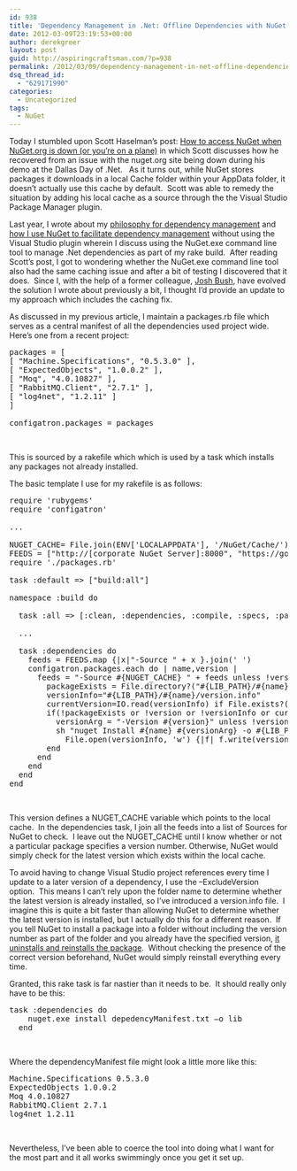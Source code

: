 ```yaml
---
id: 938
title: 'Dependency Management in .Net: Offline Dependencies with NuGet Command Line Tool'
date: 2012-03-09T23:19:53+00:00
author: derekgreer
layout: post
guid: http://aspiringcraftsman.com/?p=938
permalink: /2012/03/09/dependency-management-in-net-offline-dependencies-with-nuget-command-line-tool/
dsq_thread_id:
  - "629171990"
categories:
  - Uncategorized
tags:
  - NuGet
---
```

Today <noindex></noindex> I stumbled upon Scott Haselman’s post: <a href="http://www.hanselman.com/blog/HowToAccessNuGetWhenNuGetorgIsDownOrYoureOnAPlane.aspx" target="_blank">How to access NuGet when NuGet.org is down (or you’re on a plane)</a> in which Scott discusses how he recovered from an issue with the nuget.org site being down during his demo at the Dallas Day of .Net.&nbsp;&nbsp; As it turns out, while NuGet stores packages it downloads in a local Cache folder within your AppData folder, it doesn’t actually use this cache by default.&nbsp; Scott was able to remedy the situation by adding his local cache as a source through the the Visual Studio Package Manager plugin. 

Last year, I wrote about my <a href="http://lostechies.com/derekgreer/2011/09/18/dependency-management-in-net/" target="_blank">philosophy for dependency management</a> and&nbsp; <a href="http://lostechies.com/derekgreer/2011/09/20/dependency-management-in-net-using-nuget-without-visual-studio/" target="_blank">how I use NuGet to facilitate dependency management</a> without using the Visual Studio plugin wherein I discuss using the NuGet.exe command line tool to manage .Net dependencies as part of my rake build.&nbsp; After reading Scott’s post, I got to wondering whether the NuGet.exe command line tool also had the same caching issue and after a bit of testing I discovered that it does.&nbsp; Since I, with the help of a former colleague, <a href="http://freshbrewedcode.com/joshbush/" target="_blank">Josh Bush</a>, have evolved the solution I wrote about previously a bit, I thought I’d provide an update to my approach which includes the caching fix.

As discussed in my previous article, I maintain a packages.rb file which serves as a central manifest of all the dependencies used project wide.&nbsp; Here’s one from a recent project:

<pre class="prettyprint">packages = [
[ "Machine.Specifications", "0.5.3.0" ],
[ "ExpectedObjects", "1.0.0.2" ],
[ "Moq", "4.0.10827" ],
[ "RabbitMQ.Client", "2.7.1" ],
[ "log4net", "1.2.11" ]
]

configatron.packages = packages
</pre>

&nbsp;

This is sourced by a rakefile which which is used by a task which installs any packages not already installed.

The basic template I use for my rakefile is as follows:

<pre class="prettyprint">require 'rubygems'
require 'configatron'
 
...

NUGET_CACHE= File.join(ENV['LOCALAPPDATA'], '/NuGet/Cache/') 
FEEDS = ["http://[corporate NuGet Server]:8000", "https://go.microsoft.com/fwlink/?LinkID=206669" ]
require './packages.rb'
 
task :default =&gt; ["build:all"]
 
namespace :build do
 
  task :all =&gt; [:clean, :dependencies, :compile, :specs, :package] 

  ...

  task :dependencies do
    feeds = FEEDS.map {|x|"-Source " + x }.join(' ')
    configatron.packages.each do | name,version |
      feeds = "-Source #{NUGET_CACHE} " + feeds unless !version
        packageExists = File.directory?("#{LIB_PATH}/#{name}")
        versionInfo="#{LIB_PATH}/#{name}/version.info"
        currentVersion=IO.read(versionInfo) if File.exists?(versionInfo)
        if(!packageExists or !version or !versionInfo or currentVersion != version) then
          versionArg = "-Version #{version}" unless !version
          sh "nuget Install #{name} #{versionArg} -o #{LIB_PATH} #{feeds} -ExcludeVersion" do | ok, results |
            File.open(versionInfo, 'w') {|f| f.write(version) } unless !ok
        end
      end
    end
  end
end
</pre>

&nbsp;

This version defines a NUGET\_CACHE variable which points to the local cache.&nbsp; In the dependencies task, I join all the feeds into a list of Sources for NuGet to check.&nbsp; I leave out the NUGET\_CACHE until I know whether or not a particular package specifies a version number. Otherwise, NuGet would simply check for the latest version which exists within the local cache.

To avoid having to change Visual Studio project references every time I update to a later version of a dependency, I use the –ExcludeVersion option.&nbsp; This means I can’t rely upon the folder name to determine whether the latest version is already installed, so I’ve introduced a version.info file.&nbsp; I imagine this is quite a bit faster than allowing NuGet to determine whether the latest version is installed, but I actually do this for a different reason.&nbsp; If you tell NuGet to install a package into a folder without including the version number as part of the folder and you already have the specified version, <a href="http://nuget.codeplex.com/workitem/1614" target="_blank">it uninstalls and reinstalls the package</a>.&nbsp; Without checking the presence of the correct version beforehand, NuGet would simply reinstall everything every time.

Granted, this rake task is far nastier than it needs to be.&nbsp; It should really only have to be this:

<pre class="prettyprint">task :dependencies do
    nuget.exe install depedencyManifest.txt –o lib
  end
</pre>

&nbsp;

Where the dependencyManifest file might look a little more like this:

<pre class="prettyprint">Machine.Specifications 0.5.3.0
ExpectedObjects 1.0.0.2
Moq 4.0.10827
RabbitMQ.Client 2.7.1
log4net 1.2.11
</pre>

&nbsp;

Nevertheless, I’ve been able to coerce the tool into doing what I want for the most part and it all works swimmingly once you get it set up.